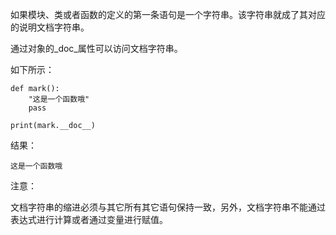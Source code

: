 如果模块、类或者函数的定义的第一条语句是一个字符串。该字符串就成了其对应的说明文档字符串。

通过对象的_doc_属性可以访问文档字符串。

如下所示：

```
def mark():
    "这是一个函数哦"
    pass

print(mark.__doc__)
```

结果：

```
这是一个函数哦
```

注意：

文档字符串的缩进必须与其它所有其它语句保持一致，另外，文档字符串不能通过表达式进行计算或者通过变量进行赋值。



